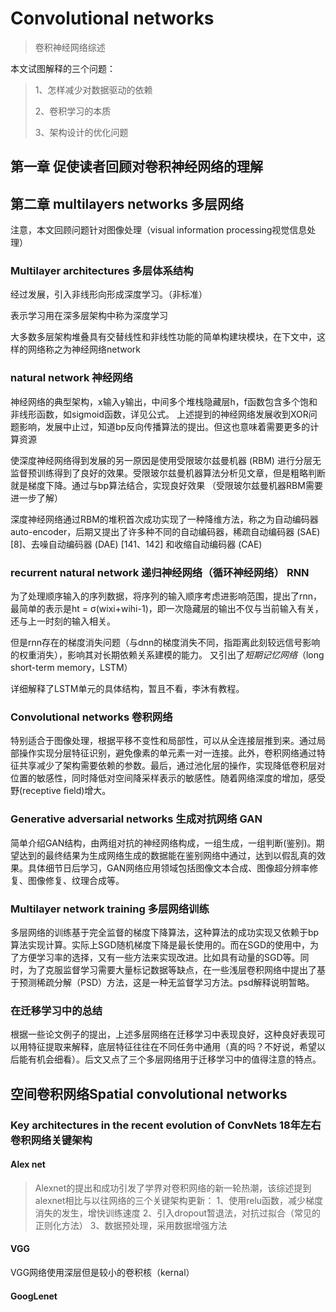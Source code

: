 # Convolutional networks

> 卷积神经网络综述

本文试图解释的三个问题：

> 1、怎样减少对数据驱动的依赖
>
> 2、卷积学习的本质
>
> 3、架构设计的优化问题

## 第一章 促使读者回顾对卷积神经网络的理解

## 第二章 multilayers networks 多层网络

注意，本文回顾问题针对图像处理（visual information processing视觉信息处理）

### Multilayer architectures 多层体系结构

经过发展，引入非线形向形成深度学习。（非标准）

表示学习用在深多层架构中称为深度学习

大多数多层架构堆叠具有交替线性和非线性功能的简单构建块模块，在下文中，这样的网络称之为神经网络network

### natural network 神经网络

神经网络的典型架构，x输入y输出，中间多个堆栈隐藏层h，f函数包含多个饱和非线形函数，如sigmoid函数，详见公式。
上述提到的神经网络发展收到XOR问题影响，发展中止过，知道bp反向传播算法的提出。但这也意味着需要更多的计算资源

使深度神经网络得到发展的另一原因是使用受限玻尔兹曼机器 (RBM) 进行分层无监督预训练得到了良好的效果。受限玻尔兹曼机器算法分析见文章，但是粗略判断就是梯度下降。通过与bp算法结合，实现良好效果
（受限玻尔兹曼机器RBM需要进一步了解）

深度神经网络通过RBM的堆积首次成功实现了一种降维方法，称之为自动编码器auto-encoder，后期又提出了许多种不同的自动编码器，稀疏自动编码器 (SAE) [8]、去噪自动编码器 (DAE) [141、142] 和收缩自动编码器 (CAE) 

### recurrent natural network 递归神经网络（循环神经网络） RNN 

为了处理顺序输入的序列数据，将序列的输入顺序考虑进影响范围，提出了rnn，最简单的表示是ht = σ(wixi+wihi-1)，即一次隐藏层的输出不仅与当前输入有关，还与上一时刻的输入相关。

但是rnn存在的梯度消失问题（与dnn的梯度消失不同，指距离此刻较远信号影响的权重消失），影响其对长期依赖关系建模的能力。
又引出了*短期记忆网络*（long short-term memory，LSTM）

详细解释了LSTM单元的具体结构，暂且不看，李沐有教程。

### Convolutional networks 卷积网络

特别适合于图像处理，根据平移不变性和局部性，可以从全连接层推到来。通过局部操作实现分层特征识别，避免像素的单元素一对一连接。此外，卷积网络通过特征共享减少了架构需要依赖的参数。最后，通过池化层的操作，实现降低卷积层对位置的敏感性，同时降低对空间降采样表示的敏感性。随着网络深度的增加，感受野(receptive ﬁeld)增大。

### Generative adversarial networks 生成对抗网络 GAN

简单介绍GAN结构，由两组对抗的神经网络构成，一组生成，一组判断(鉴别)。期望达到的最终结果为生成网络生成的数据能在鉴别网络中通过，达到以假乱真的效果。具体细节日后学习，GAN网络应用领域包括图像文本合成、图像超分辨率修复、图像修复、纹理合成等。



### Multilayer network training 多层网络训练

多层网络的训练基于完全监督的梯度下降算法，这种算法的成功实现又依赖于bp算法实现计算。实际上SGD随机梯度下降是最长使用的。而在SGD的使用中，为了方便学习率的选择，又有一些方法来实现改进。比如具有动量的SGD等。同时，为了克服监督学习需要大量标记数据等缺点，在一些浅层卷积网络中提出了基于预测稀疏分解（PSD）方法，这是一种无监督学习方法。psd解释说明暂略。

### 在迁移学习中的总结

根据一些论文例子的提出，上述多层网络在迁移学习中表现良好，这种良好表现可以用特征提取来解释，底层特征往往在不同任务中通用（真的吗？不好说，希望以后能有机会细看）。后文又点了三个多层网络用于迁移学习中的值得注意的特点。

## 空间卷积网络Spatial convolutional networks

### Key architectures in the recent evolution of ConvNets 18年左右卷积网络关键架构

#### Alex net 

> Alexnet的提出和成功引发了学界对卷积网络的新一轮热潮，该综述提到alexnet相比与以往网络的三个关键架构更新：
> 1、使用relu函数，减少梯度消失的发生，增快训练速度
> 2、引入dropout暂退法，对抗过拟合（常见的正则化方法）
> 3、数据预处理，采用数据增强方法

#### VGG 

VGG网络使用深层但是较小的卷积核（kernal）

#### GoogLenet



